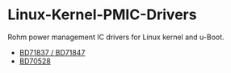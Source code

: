 # Linux-Kernel-PMIC-Drivers
Rohm power management IC drivers for Linux kernel and u-Boot.

* [BD71837 / BD71847](https://github.com/RohmSemiconductor/Linux-Kernel-PMIC-Drivers/tree/master/BD718XX)
* [BD70528](https://github.com/RohmSemiconductor/Linux-Kernel-PMIC-Drivers/tree/master/BD70528)
